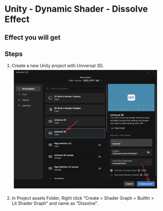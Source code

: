 # Unity - Dynamic Shader - Dissolve Effect

## Effect you will get

## Steps

1. Create a new Unity project with Universal 3D.
![alt text](image.png)

1. In Project assets Folder, Right click "Create > Shader Graph > BuiltIn > Lit Shader Graph" and name as "Dissolve".

